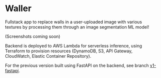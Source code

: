 # Waller

Fullstack app to replace walls in a user-uploaded image with various textures by processing them through an image segmentation ML model!

(Screenshots coming soon)

Backend is deployed to AWS Lambda for serverless inference, using Terraform to provision resources (DynamoDB, S3, API Gateway, CloudWatch, Elastic Container Repository).

For the previous version built using FastAPI on the backend, see branch [v1-fastapi](https://github.com/skyfenton/waller/tree/v1-fastapi/).
